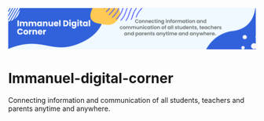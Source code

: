 <img src="docs/readme-banner.png" alt="Immanuel Digital Corner">

# Immanuel-digital-corner
Connecting information and communication of all students, teachers and parents anytime and anywhere.
